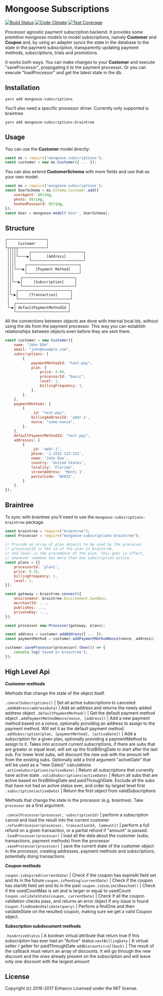 Mongoose Subscriptions
======================

[![Build Status](https://travis-ci.org/enhancv/mongoose-subscriptions.svg?branch=master)](https://travis-ci.org/enhancv/mongoose-subscriptions)
[![Code Climate](https://codeclimate.com/github/enhancv/mongoose-subscriptions/badges/gpa.svg)](https://codeclimate.com/github/enhancv/mongoose-subscriptions)
[![Test Coverage](https://codeclimate.com/github/enhancv/mongoose-subscriptions/badges/coverage.svg)](https://codeclimate.com/github/enhancv/mongoose-subscriptions/coverage)

Processor agnostic payment subscription backend. It provides some premitive mongoose models to model subscriptions, namely **Customer** and **Coupon** and, by using an adapter syncs the state in the database to the state in the payment subscription, transparently updating payment methods, subscriptions, trials and promotions.

It works both ways. You can make changes to your **Customer** and execute "saveProcessor", propogating it to the payment processor. Or you can execute "loadProcessor" and get the latest state in the db.

Installation
------------

```
yarn add mongoose-subscriptions
```

You'll also need a specific processor driver. Currently only supported is braintree

```
yarn add mongoose-subscriptions-braintree
```

Usage
-----
You can use the **Customer** model directly:

```javascript
const ms = require('mongoose-subscriptions');
const customer = new ms.Customer({ ... });
```

You can also extend **CustomerSchema** with more fields and use that as your own model:

```javascript
const ms = require('mongoose-subscriptions');
const UserSchema = ms.Schema.Customer.add({
    userAgent: String,
    photo: String,
    hashedPassword: String,
});
const User = mongoose.model('User', UserSchema);
```

Structure
---------
```
┌──────────────────┐
│     Customer     │
└┬┬┬┬┬─────────────┘
 │││││     ┌────────────────────────┐
 ││││└────▶│       [Address]        │
 ││││      └────────────────────────┘
 ││││    ┌────────────────────────┐
 │││└───▶│    [Payment Method]    │
 │││     └────────────────────────┘
 │││   ┌────────────────────────┐
 ││└──▶│     [Subscription]     │
 ││    └────────────────────────┘
 ││  ┌────────────────────────┐
 │└─▶│     [Transaction]      │
 │   └────────────────────────┘
 │  ┌────────────────────────┐
 └─▶│ defaultPaymentMethodId │
    └────────────────────────┘
```

All the connections between objects are done with internal local ids, without using the ids from the payment processor. This way you can establish relationships between objects even before they are sent there.

```javascript
const customer = new Customer({
    name: "John DOe",
    email: "john@example.com",
    subscriptions: [
        {
            paymentMethodId: "test-pay",
            plan: {
                price: 4.99,
                processorId: "basic",
                level: 1,
                billingFrequency: 1,
            },
        },
    ],
    paymentMethods: [
        {
            _id: "test-pay",
            billingAddressId: 'addr-1',
            nonce: "some-nonce",
        },
    ],
    defaultPaymentMethodId: "test-pay",
    addresses: [
        {
            _id: 'addr-1',
            phone: '1-3232-123-323',
            name: 'John Doe',
            country: 'United States',
            locality: 'Florida',
            streetAddress: 'Monti 1',
            postalCode: 'NX032',
        }
    ].
});
```

Braintree
---------

To sync with braintree you'll need to use the `mongoose-subscriptions-braintree` package.

```javascript
const braintree = require("braintree");
const Processor = require("mongoose-subscriptions-braintree");

// Provide an array of plan objects to be used by the processor
// processorId is the id of the plan in braintree,
// and level is the precedence of the plan, this goes in effect,
// whenever someone has more than one subscription active.
const plans = [{
    processorId: 'plan1',
    price: 9.35,
    billingFrequency: 1,
    level: 1,
}];

const gateway = braintree.connect({
    environment: braintree.Environment.Sandbox,
    merchantId: ...,
    publicKey: ...,
    privateKey: ...,
});

const processor new Processor(gateway, plans);

const address = customer.addAddress({ ... });
const paymentMethod = customer.addPaymentMethodNonce(nonce, address);

customer.saveProcessor(processor).then(() => {
    console.log('Saved in braintree');
});
```

High Level Api
--------------

**Customer methods**

Methods that change the state of the object itself.

`.cancelSubscriptions()` | Set all active subscriptions to canceled
`.addAddress(addressData)` | Add an address and returns the newly added address object
`.defaultPaymentMethod()` | Get the default payment method object
`.addPaymentMethodNonce(nonce, [address])` | Add a new payment method based on a nonce, optionally providing an address to assign to the payment method. Will set it as the default payment method.
`.addSubscription(plan, [paymentMethod], [activeDate])` | Add a subscription for a given plan, optionally providing a paymentMethod to assign to it. Takes into account current subscriptions, if there are subs that are greater or equal level, will set up the firstBillingDate to start after the last sub. For lower level subs, will discount the new sub with the amount left from the existing subs. Optionally add a third argument "activeDate" that will be used as a "new Date()" calculations
`.activeSubscriptions(activeDate)` | Return all subscriptions that currently have active state
`.validSubscriptions(activeDate)` | Return all subs that are active based on firstBillingDate and paidThroughDate. Exclude all the subs that have not had an active status ever, and order by largest level first
`.subscription(activeDate)` | Return the first object from validSubscriptions

Methods that change the state in the processor (e.g. braintree). Take `processor` as a first argument.

`.cancelProcessor(processor, subscriptionId)` | perform a subscription cancel and load the result into the current customer
`.refundProcessor(processor, transactionId, [amount])` | perform a full refund on a given transaciton, or a partial refund if "amount" is passed.
`.loadProcessor(processor)` | load all the data about the customer (subs, transactions, payment methods) from the processor
`.saveProcessor(processor)` | save the current state of the customer object in the processor, creating addresses, payment methods and subscriptions, potentially doing transactions.

**Coupon methods**

`coupon.isExpired(currentDate)` | Check if the coupon has expireAt field set and its in the future
`coupon.isPending(currentDate)` | Check if the coupon has startAt field set and its in the past
`coupon.isUseLimitReached()` | Check if the usedCountMax is set and is larger or equal to usedCount
`Coupon.validateState(coupon, currentDate)` | Check if all the coupon validation checks pass, and returns an error object if any issue is found
`Coupon.findOneAndValidate(query)` | Perform a findOne and then validateState on the resulted coupon, making sure we get a valid Coupon object.

**Subscription subdocument methods**

`.hasActiveStatus` | A boolean virtual attribute that return true if this subscription has ever had an "Active" status
`nextBillingDate` | A virtual setter / getter for paidThroughDate
`addDiscounts(callback)` | The result of the callback must return an array of discounts. It will go through the new discount and the ones already present on the subscription and will leave only one discount with the largest amount

License
-------

Copyright (c) 2016-2017 Enhancv
Licensed under the MIT license.

